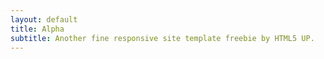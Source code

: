```yaml
---
layout: default
title: Alpha
subtitle: Another fine responsive site template freebie by HTML5 UP.
---
```


